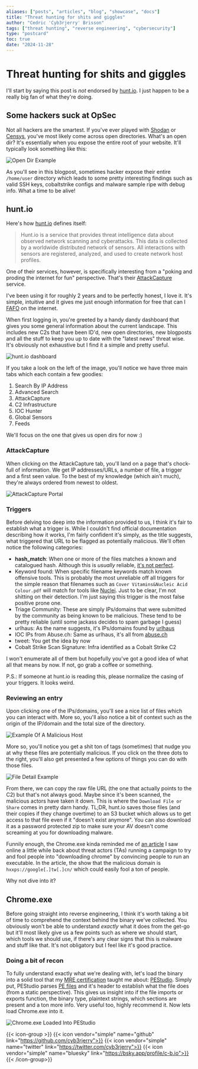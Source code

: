 ```yaml
---
aliases: ["posts", "articles", "blog", "showcase", "docs"]
title: "Threat hunting for shits and giggles"
author: "Cedric 'Cyb3rjerry' Brisson"
tags: ["threat hunting", "reverse engineering", "cybersecurity"]
type: "postcard"
toc: true
date: "2024-11-28"
---
```


# Threat hunting for shits and giggles

I'll start by saying this post is _not_ endorsed by [hunt.io](https://hunt.io/). I just happen to be a really big fan of what they're doing.


## Some hackers suck at OpSec

Not all hackers are the smartest. If you've ever played with [Shodan](https://shodan.io) or [Censys](https://censys.com), you've most likely come across open directories. What's an open dir? It's essentially when you expose the entire root of your website. It'll typically look something like this:

![Open Dir Example](/images/open-dir-example.png)

As you'll see in this blogpost, sometimes hacker expose their entire `/home/user` directory which leads to some pretty interesting findings such as valid SSH keys, cobaltstrike configs and malware sample ripe with debug info. What a time to be alive!

## hunt.io

Here's how [hunt.io](https://hunt.io/) defines itself:

> Hunt.io is a service that provides threat intelligence data about observed network scanning and cyberattacks. This data is collected by a worldwide distributed network of sensors. All interactions with sensors are registered, analyzed, and used to create network host profiles.

One of their services, however, is specifically interesting from a "poking and proding the internet for fun" perspective. That's their [AttackCapture](https://hunt.io/features/attackcapture) service.

I've been using it for roughly 2 years and to be perfectly honest, I love it. It's simple, intuitive and it gives me just enough information for free that can I [FAFO](https://en.wiktionary.org/wiki/FAFO#English) on the internet.

When first logging in, you're greeted by a handy dandy dashboard that gives you some general information about the current landscape. This includes new C2s that have been ID'd, new open directories, new blogposts and all the stuff to keep you up to date with the "latest news" threat wise. It's obviously not exhaustive but I find it a simple and pretty useful.

![hunt.io dashboard](/images/huntio-dashboard.png)

If you take a look on the left of the image, you'll notice we have three main tabs which each contain a few goodies:

1. Search By IP Address
2. Advanced Search
3. AttackCapture
4. C2 Infrastructure
5. IOC Hunter
6. Global Sensors
7. Feeds

We'll focus on the one that gives us open dirs for now :)

### AttackCapture

When clicking on the AttackCapture tab, you'll land on a page that's chock-full of information. We get IP addresses/URLs, a number of file, a trigger and a first seen value. To the best of my knowledge (which ain't much), they're always ordered from newest to oldest.

![AttackCapture Portal](/images/attackcapture-portal.png)

### Triggers

Before delving too deep into the information provided to us, I think it's fair to establish what a trigger is. While I couldn't find official documentation describing how it works, I'm fairly confident it's simply, as the title suggests, what triggered that URL to be flagged as potentially malicious. We'll often notice the following categories:

- **hash_match**: When one or more of the files matches a known and catalogued hash. Although this is _usually_ reliable, [it's not perfect](https://detect-respond.blogspot.com/2022/04/stop-using-hashes-for-detection-and.html).
- Keyword found: When specific filename keywords match known offensive tools. This is probably the most unreliable off all triggers for the simple reason that filenames such as `Cover Vitamins&Nucleic Acid Colour.pdf` will match for tools like [Nuclei](https://github.com/projectdiscovery/nuclei). Just to be clear, I'm not shitting on their detection. I'm just saying this trigger is the most false positive prone one.
- Triage Community: These are simply IPs/domains that were submitted by the community as being known to be malicious. These tend to be pretty reliable (until some jackass decides to spam garbage I guess)
- urlhaus: As the name suggests, it's IPs/domains found by [urlhaus](https://urlhaus.abuse.ch/)
- IOC IPs from Abuse.ch: Same as urlhaus, it's all from [abuse.ch](https://abuse.ch/)
- tweet: You get the idea by now
- Cobalt Strike Scan Signature: Infra identified as a Cobalt Strike C2


I won't enumerate all of them but hopefully you've got a good idea of what all that means by now. If not, go grab a coffee or something.

P.S.: If someone at hunt.io is reading this, please normalize the casing of your triggers. It looks weird.

### Reviewing an entry

Upon clicking one of the IPs/domains, you'll see a nice list of files which you can interact with. More so, you'll also notice a bit of context such as the origin of the IP/domain and the total size of the directory.

![Example Of A Malicious Host](/images/malicious-host.png)

More so, you'll notice you get a shit ton of tags (sometimes) that nudge you at why these files are potentially malicious. If you click on the three dots to the right, you'll also get presented a few options of things you can do with those files.

![File Detail Example](/images/details-for-file.png)

From there, we can copy the raw file URL (the one that actually points to the C2) but that's not always good. Maybe since it's been scanned, the malicious actors have taken it down. This is where the `Download File or Share` comes in pretty darn handy. TL;DR, hunt.io saves those files (and their copies if they change overtime) to an S3 bucket which allows us to get access to that file even if it "doesn't exist anymore". You can also download it as a password protected zip to make sure your AV doesn't come screaming at you for downloading malware.

Funnily enough, the Chrome.exe kinda reminded me of [an article](https://www.sonicwall.com/blog/fake-google-chrome-website-tricks-users-into-installing-malware) I saw online a little while back about threat actors (TAs) running a campaign to try and fool people into "downloading chrome" by convincing people to run an executable. In the article, the show that the malicious domain is `hxxps://google[.]tw[.]cn/` which could easily fool a ton of people.

Why not dive into it?

## Chrome.exe

Before going straight into reverse engineering, I think it's worth taking a bit of time to comprehend the context behind the binary we've collected. You obviously won't be able to understand _exactly_ what it does from the get-go but it'll most likely give us a few points such as where we should start, which tools we should use, if there's any clear signs that this is malware and stuff like that. It's not obligatory but I feel like it's good practice.

### Doing a bit of recon

To fully understand exactly what we're dealing with, let's load the binary into a solid tool that my [MRE certification](https://www.mosse-institute.com/certifications/mre-certified-reverse-engineer.html) taught me about: [PEStudio](https://www.winitor.com/download2). Simply put, PEStudio parses [PE files](https://en.wikipedia.org/wiki/Portable_Executable#:~:text=The%20Portable%20Executable%20(PE)%20format,systems%2C%20and%20in%20UEFI%20environments.) and it's header to establish what the file does (from a static perspective). This gives us insight into if the file imports or exports function, the binary type, plaintext strings, which sections are present and a ton more info. Very useful too, highly recommend it. Now lets load Chrome.exe into it.

![Chrome.exe Loaded Into PEStudio](/images/pe-studio-chromeexe.png)





{{< icon-group >}}
{{< icon vendor="simple" name="github" link="https://github.com/cyb3rjerry">}} 
{{< icon vendor="simple" name="twitter" link="https://twitter.com/cyb3rjerry">}}
{{< icon vendor="simple" name="bluesky" link="https://bsky.app/profile/c-b.io">}}
{{< /icon-group>}}